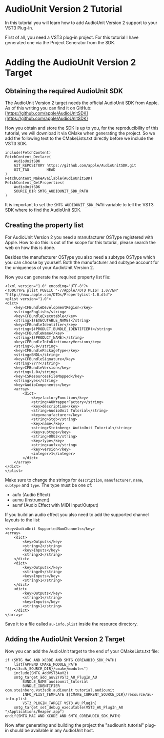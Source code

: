 #  AudioUnit Version 2 Tutorial

In this tutorial you will learn how to add AudioUnit Version 2 support to your VST3 Plug-In.

First of all, you need a VST3 plug-in project. For this tutorial I have generated one via the Project Generator from the SDK.

# Adding the AudioUnit Version 2 Target

## Obtaining the required AudioUnit SDK

The AudioUnit Version 2 target needs the official AudioUnit SDK from Apple.
As of this writing you can find it on GitHub: [https://github.com/apple/AudioUnitSDK](https://github.com/apple/AudioUnitSDK)

How you obtain and store the SDK is up to you, for the reproducibility of this tutorial, we will download it via CMake when generating the project.
So we add the following text to the CMakeLists.txt directly before we include the VST3 SDK.

```
include(FetchContent)
FetchContent_Declare(
	AudioUnitSDK
	GIT_REPOSITORY https://github.com/apple/AudioUnitSDK.git
	GIT_TAG        HEAD
)
FetchContent_MakeAvailable(AudioUnitSDK)
FetchContent_GetProperties(
	AudioUnitSDK
	SOURCE_DIR SMTG_AUDIOUNIT_SDK_PATH
)
```

It is important to set the `SMTG_AUDIOUNIT_SDK_PATH` variable to tell the VST3 SDK where to find the AudioUnit SDK.

## Creating the property list

For AudioUnit Version 2 you need a manufacturer OSType registered with Apple. 
How to do this is out of the scope for this tutorial, please search the web on how this is done.

Besides the manufacturer OSType you also need a subtype OSType which you can choose by yourself.
Both the manufacturer and subtype account for the uniqueness of your AudioUnit Version 2.

Now you can generate the required property list file:

```
<?xml version="1.0" encoding="UTF-8"?>
<!DOCTYPE plist PUBLIC "-//Apple//DTD PLIST 1.0//EN" "http://www.apple.com/DTDs/PropertyList-1.0.dtd">
<plist version="1.0">
<dict>
	<key>CFBundleDevelopmentRegion</key>
	<string>English</string>
	<key>CFBundleExecutable</key>
	<string>$(EXECUTABLE_NAME)</string>
	<key>CFBundleIdentifier</key>
	<string>$(PRODUCT_BUNDLE_IDENTIFIER)</string>
	<key>CFBundleName</key>
	<string>$(PRODUCT_NAME)</string>
	<key>CFBundleInfoDictionaryVersion</key>
	<string>6.0</string>
	<key>CFBundlePackageType</key>
	<string>BNDL</string>
	<key>CFBundleSignature</key>
	<string>????</string>
	<key>CFBundleVersion</key>
	<string>1.0</string>
	<key>CSResourcesFileMapped</key>
	<string>yes</string>
	<key>AudioComponents</key>
	<array>
		<dict>
			<key>factoryFunction</key>
			<string>AUWrapperFactory</string>
			<key>description</key>
			<string>AudioUnit Tutorial</string>
			<key>manufacturer</key>
			<string>Stgb</string>
			<key>name</key>
			<string>Steinberg: AudioUnit Tutorial</string>
			<key>subtype</key>
			<string>0002</string>
			<key>type</key>
			<string>aufx</string>
			<key>version</key>
			<integer>1</integer>
		</dict>
	</array>
</dict>
</plist>
```

Make sure to change the strings for `description`, `manufacturer`, `name`, `subtype` and `type`.
The type must be one of:
- aufx (Audio Effect)
- aumu (Instrument)
- aumf (Audio Effect with MIDI Input/Output)

If you build an audio effect you also need to add the supported channel layouts to the list:

```
<key>AudioUnit SupportedNumChannels</key>
<array>
	<dict>
		<key>Outputs</key>
		<string>2</string>
		<key>Inputs</key>
		<string>2</string>
	</dict>
	<dict>
		<key>Outputs</key>
		<string>0</string>
		<key>Inputs</key>
		<string>1</string>
	</dict>
	<dict>
		<key>Outputs</key>
		<string>1</string>
		<key>Inputs</key>
		<string>1</string>
	</dict>
</array>
```

Save it to a file called `au-info.plist` inside the resource directory.

## Adding the AudioUnit Version 2 Target

Now you can add the AudioUnit target to the end of your CMakeLists.txt file:

```
if (SMTG_MAC AND XCODE AND SMTG_COREAUDIO_SDK_PATH)
	list(APPEND CMAKE_MODULE_PATH "${vst3sdk_SOURCE_DIR}/cmake/modules")
	include(SMTG_AddVST3AuV2)
	smtg_target_add_auv2(VST3_AU_PlugIn_AU
		BUNDLE_NAME audiounit_tutorial
		BUNDLE_IDENTIFIER com.steinberg.vst3sdk.audiounit_tutorial.audiounit
		INFO_PLIST_TEMPLATE ${CMAKE_CURRENT_SOURCE_DIR}/resource/au-info.plist
		VST3_PLUGIN_TARGET VST3_AU_PlugIn)
    smtg_target_set_debug_executable(VST3_AU_PlugIn_AU "/Applications/Reaper.app")
endif(SMTG_MAC AND XCODE AND SMTG_COREAUDIO_SDK_PATH)
```

Now after generating and building the project the "audiounit_tutorial" plug-in should be available in
any AudioUnit host.
